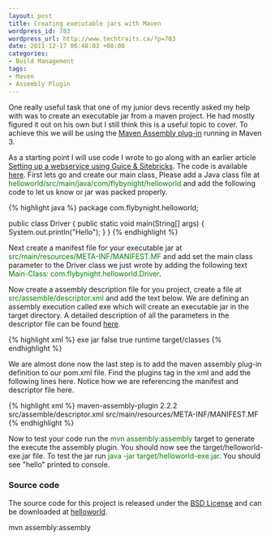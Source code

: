 ```yaml
--- 
layout: post
title: Creating executable jars with Maven
wordpress_id: 703
wordpress_url: http://www.techtraits.ca/?p=703
date: 2011-12-17 06:48:03 +00:00
categories: 
- Build Management
tags:
- Maven
- Assembly Plugin
---
```

<p style="text-align: justify;">

One really useful task that one of my junior devs recently asked my help with was to create an executable jar from a maven project. He had mostly figured it out on his own but I still think this is a useful topic to cover. To achieve this we will be using the <a href="http://maven.apache.org/plugins/maven-assembly-plugin/" title="Maven assembley plugin" target="_blank">Maven Assembly plug-in</a> running in Maven 3.</p>



<!--more-->

<p style="text-align: justify;">

As a starting point I will use code I wrote to go along with an earlier article <a href="http://www.techtraits.ca/five-minute-guide-to-setting-up-a-java-webserver/" target="_blank">Setting up a webservice using Guice & Sitebricks</a>. The code is available <a href="http://www.techtraits.ca/wp-content/uploads/2011/06/helloworld.zip" target="_blank">here</a>. First lets go and create our main class, Please add a Java class file at <font color="green">helloworld/src/main/java/com/flybynight/helloworld</font> and add the following code to let us know or jar was packed properly.</p> 



{% highlight java %}
package com.flybynight.helloworld;

public class Driver {
	public static void main(String[] args) {
		System.out.println("Hello");
	}
}
{% endhighlight %}
&nbsp;

<p style="text-align: justify;">

Next create a manifest file for your executable jar at <font color="green">src/main/resources/META-INF/MANIFEST.MF</font> and add set the main class parameter to the Driver class we just wrote by adding the following text <font color="green">Main-Class: com.flybynight.helloworld.Driver</font>.</p>



<p style="text-align: justify;">

Now create a assembly description file for you project, create a file at <font color="green">src/assemble/descriptor.xml</font> and add the text below. We are defining an assembly execution called exe which will create an executable jar in the target directory. A detailed description of all the parameters in the descriptor file can be found <a href="http://maven.apache.org/plugins/maven-assembly-plugin/assembly.html" title="Assembly Usage" target="_blank">here</a>.</p>

{% highlight xml %}
<assembly>
  <id>exe</id>
  <formats>
    <format>jar</format>
  </formats>
  <includeBaseDirectory>false</includeBaseDirectory>
  <dependencySets>
    <dependencySet>
      <outputDirectory></outputDirectory>
      <outputFileNameMapping></outputFileNameMapping>
      <unpack>true</unpack>
      <scope>runtime</scope>
      <includes>
      </includes>
    </dependencySet>
  </dependencySets>
  <fileSets>
    <fileSet>
      <directory>target/classes</directory>
      <outputDirectory></outputDirectory>
    </fileSet>
  </fileSets>
</assembly>
{% endhighlight %}
&nbsp;



<p style="text-align: justify;">

We are almost done now the last step is to add the maven assembly plug-in definition to our pom.xml file. Find the plugins tag in the xml and add the following lines here. Notice how we are referencing the manifest and descriptor file here. </p>



{% highlight xml %}
<plugin>
    <artifactId>maven-assembly-plugin</artifactId>
    <version>2.2.2</version>
    <configuration>
        <descriptors>
            <descriptor>src/assemble/descriptor.xml</descriptor>
        </descriptors>
        <archive>
            <manifestFile>src/main/resources/META-INF/MANIFEST.MF</manifestFile>
        </archive>
    </configuration>
</plugin>
{% endhighlight %}
&nbsp;




<p style="text-align: justify;">

Now to test your code run the <font color="green">mvn assembly:assembly</font> target to generate the execute the assembly plugin. You should now see the target/helloworld-exe.jar file. To test the jar run <font color="green">java -jar target/helloworld-exe.jar</font>. You should see "hello" printed to console.</p>



<h3>Source code</h3>

The source code for this project is released under the <a href='http://www.techtraits.ca/wp-content/uploads/2011/11/Licensing.txt'>BSD License</a> and can be downloaded at <a href='http://www.techtraits.com/wp-content/uploads/2011/12/helloworld.zip'>helloworld</a>.



mvn assembly:assembly
